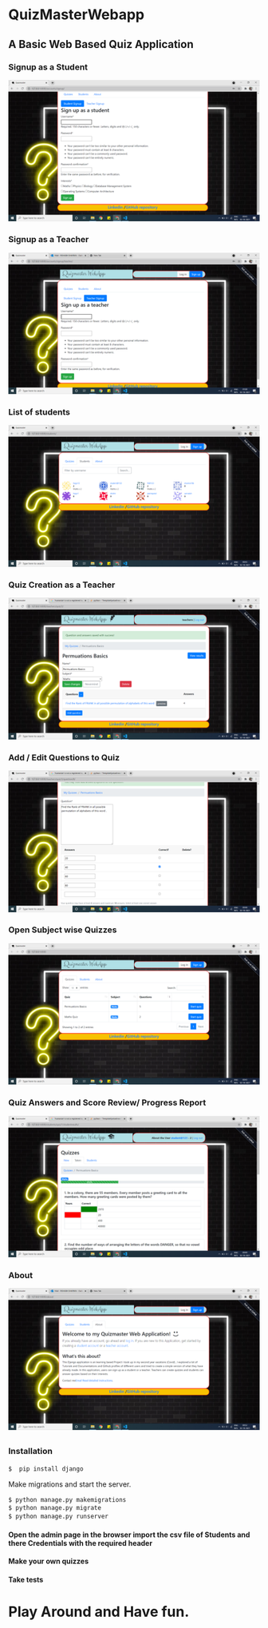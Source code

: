 #                           QuizMasterWebapp
##               A Basic Web Based Quiz Application
###                            Signup as a Student
![ss1](https://github.com/sharma18b/Webquizapp/blob/master/Test/ss/student%20signup.png)
###                            Signup as a Teacher
![ss1](https://github.com/sharma18b/Webquizapp/blob/master/Test/ss/teacher%20signup.png)
###                             List of students
![ss1](https://github.com/sharma18b/Webquizapp/blob/master/Test/ss/student%20list.png)
###                         Quiz Creation as a Teacher
![ss1](https://github.com/sharma18b/Webquizapp/blob/master/Test/ss/create_quiz.png)
###                         Add / Edit Questions to Quiz
![ss1](https://github.com/sharma18b/Webquizapp/blob/master/Test/ss/add_ques.png)
###                         Open Subject wise Quizzes
![ss1](https://github.com/sharma18b/Webquizapp/blob/master/Test/ss/quiz%20subject%20wise.png)
###                 Quiz Answers and Score Review/ Progress Report
![ss1](https://github.com/sharma18b/Webquizapp/blob/master/Test/ss/analyse_your_performance.png.png)
###                                   About
![ss1](https://github.com/sharma18b/Webquizapp/blob/master/Test/ss/about.png)
## 
### Installation

```sh
$  pip install django
```

Make migrations and start the server.
```sh
$ python manage.py makemigrations
$ python manage.py migrate
$ python manage.py runserver
```
#### Open the admin page in the browser import the csv file of Students and there Credentials with the required header 
#### Make your own quizzes 
#### Take tests
# Play Around and Have fun.

